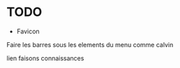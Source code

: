 # TODO 

* Favicon

Faire les barres sous les elements du menu comme calvin

lien faisons connaissances

